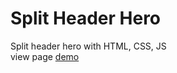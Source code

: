 # Split Header Hero
Split header hero with HTML, CSS, JS
<br>
view page <a href="https://borgeee.github.io/miko-landing-page/" target="_blank">demo</a>
